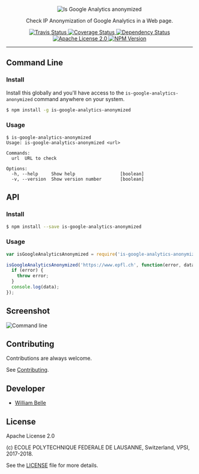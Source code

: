 <p align="center">
  <img alt="Is Google Analytics anonymized" src="https://raw.githubusercontent.com/epfl-devrun/is-google-analytics-anonymized/master/docs/readme/readme-logo.png">
</p>

<p align="center">
  Check IP Anonymization of Google Analytics in a Web page.
</p>

<p align="center">
  <a href="https://travis-ci.org/epfl-devrun/is-google-analytics-anonymized">
    <img alt="Travis Status" src="https://travis-ci.org/epfl-devrun/is-google-analytics-anonymized.svg?branch=master">
  </a>
  <a href="https://coveralls.io/github/epfl-devrun/is-google-analytics-anonymized?branch=master">
    <img alt="Coverage Status" src="https://coveralls.io/repos/github/epfl-devrun/is-google-analytics-anonymized/badge.svg?branch=master"/>
  </a>
  <a href='https://gemnasium.com/github.com/epfl-devrun/is-google-analytics-anonymized'>
    <img alt="Dependency Status" src="https://gemnasium.com/badges/github.com/epfl-devrun/is-google-analytics-anonymized.svg" />
  </a>
  <a href="https://raw.githubusercontent.com/epfl-devrun/is-google-analytics-anonymized/master/LICENSE">
    <img alt="Apache License 2.0" src="https://img.shields.io/badge/license-Apache%202.0-blue.svg">
  </a>
  <a href='https://www.npmjs.com/package/is-google-analytics-anonymized'>
    <img alt="NPM Version" src="https://img.shields.io/npm/v/is-google-analytics-anonymized.svg" />
  </a>
</p>

---

Command Line
------------

### Install

Install this globally and you'll have access to the
`is-google-analytics-anonymized` command anywhere on your system.

```bash
$ npm install -g is-google-analytics-anonymized
```

### Usage

```
$ is-google-analytics-anonymized
Usage: is-google-analytics-anonymized <url>

Commands:
  url  URL to check

Options:
  -h, --help     Show help                 [boolean]
  -v, --version  Show version number       [boolean]
```

API
---

### Install

```bash
$ npm install --save is-google-analytics-anonymized
```

### Usage

```javascript
var isGoogleAnalyticsAnonymized = require('is-google-analytics-anonymized');

isGoogleAnalyticsAnonymized('https://www.epfl.ch', function(error, data) {
  if (error) {
    throw error;
  }
  console.log(data);
});
```

Screenshot
----------

![Command line](https://raw.githubusercontent.com/epfl-devrun/is-google-analytics-anonymized/master/docs/readme/screenshot.png)

Contributing
------------

Contributions are always welcome.

See [Contributing](CONTRIBUTING.md).

Developer
---------

  * [William Belle](https://github.com/williambelle)

License
-------

Apache License 2.0

(c) ECOLE POLYTECHNIQUE FEDERALE DE LAUSANNE, Switzerland, VPSI, 2017-2018.

See the [LICENSE](LICENSE) file for more details.
